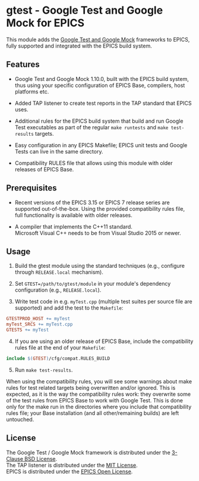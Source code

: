 # gtest - Google Test and Google Mock for EPICS
This module adds the [Google Test and Google Mock][googletest]
frameworks to EPICS, fully supported and integrated with the EPICS
build system.

## Features

- Google Test and Google Mock 1.10.0, built with the EPICS build
system, thus using your specific configuration of EPICS Base,
compilers, host platforms etc.

- Added TAP listener to create test reports in the TAP standard that
EPICS uses.

- Additional rules for the EPICS build system that build and run
Google Test executables as part of the regular `make runtests` and
`make test-results` targets.

- Easy configuration in any EPICS Makefile;
EPICS unit tests and Google Tests can live in the same directory.

- Compatibility RULES file that allows using this module with older
releases of EPICS Base.

## Prerequisites

- Recent versions of the EPICS 3.15 or EPICS 7 release series are
supported out-of-the-box. Using the provided compatibility rules
file, full functionality is available with older releases.

- A compiler that implements the C++11 standard. \
Microsoft Visual C++ needs to be from Visual Studio 2015 or newer.

## Usage

1. Build the gtest module using the standard techniques (e.g.,
configure through `RELEASE.local` mechanism).

2. Set `GTEST=/path/to/gtest/module` in your module's dependency
configuration (e.g., `RELEASE.local`).

3. Write test code in e.g. `myTest.cpp` (multiple test suites per
source file are supported) and add the test to the `Makefile`:

```makefile
GTESTPROD_HOST += myTest
myTest_SRCS += myTest.cpp
GTESTS += myTest
```

4. If you are using an older release of EPICS Base, include the
compatibility rules file at the end of your `Makefile`:

```makefile
include $(GTEST)/cfg/compat.RULES_BUILD
```

5. Run `make test-results`.

When using the compatibility rules, you will see some warnings about
make rules for test related targets being overwritten and/or ignored.
This is expected, as it is the way the compatibility rules work:
they overwrite some of the test rules from EPICS Base to work with
Google Test. This is done only for the make run in the directories
where you include that compatibility rules file;
your Base installation (and all other/remaining builds) are left
untouched.

## License

The Google Test / Google Mock framework is distributed under the
[3-Clause BSD License][license.bsd]. \
The TAP listener is distributed under the [MIT License][license.mit]. \
EPICS is distributed under the [EPICS Open License][license.epics].

<!-- Links -->

[googletest]: https://github.com/google/googletest

[license.bsd]: https://opensource.org/licenses/BSD-3-Clause
[license.mit]: https://opensource.org/licenses/MIT
[license.epics]: https://epics-controls.org/epics-open-license
